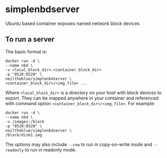 # simplenbdserver

Ubuntu based container exposes named network block devices

## To run a server

The basic format is:

```
docker run -d \
--name nbd \
-v <local_block_dir>:<container_block_dir>
-p "8520:8520" \
neiltheblue/simplenbdserver \
<container_block_dir>/<img_file> ...
```

Where `<local_block_dir>` is a directory on your host with block devices to export. They can be mapped anywhere in your container and referenced with command option `<container_block_dir>/<img_file>`. For example:

```
docker run -d \
--name nbd \
-v /images:/block
-p "8520:8520" \
neiltheblue/simplenbdserver \
/block/disk1.img
```
The options may also include `--cow` to run in copy-on-write mode and `--readonly` to run in readonly mode.
